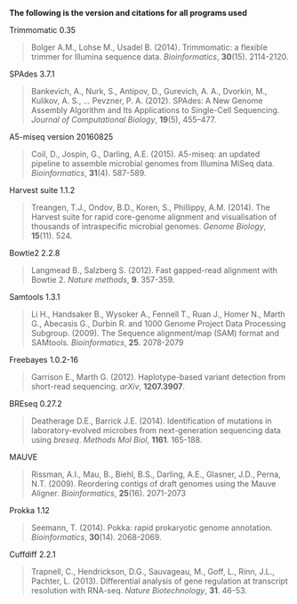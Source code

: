 **The following is the version and citations for all programs used**

Trimmomatic 0.35
> Bolger A.M., Lohse M., Usadel B. (2014). Trimmomatic: a flexible trimmer for Illumina sequence data. *Bioinformatics*, **30**(15). 2114-2120.

SPAdes 3.7.1
> Bankevich, A., Nurk, S., Antipov, D., Gurevich, A. A., Dvorkin, M., Kulikov, A. S., … Pevzner, P. A. (2012). SPAdes: A New Genome Assembly Algorithm and Its Applications to Single-Cell Sequencing. *Journal of Computational Biology*, **19**(5), 455–477.

A5-miseq version 20160825
> Coil, D., Jospin, G., Darling, A.E. (2015). A5-miseq: an updated pipeline to assemble microbial genomes from Illumina MiSeq data. *Bioinformatics*, **31**(4). 587-589.

Harvest suite 1.1.2
> Treangen, T.J., Ondov, B.D., Koren, S., Phillippy, A.M. (2014). The Harvest suite for rapid core-genome alignment and visualisation of thousands of intraspecific microbial genomes. *Genome Biology*, **15**(11). 524.

Bowtie2 2.2.8
> Langmead B., Salzberg S. (2012). Fast gapped-read alignment with Bowtie 2. *Nature methods*, **9**. 357-359.

Samtools 1.3.1
> Li H., Handsaker B., Wysoker A., Fennell T., Ruan J., Homer N., Marth G., Abecasis G., Durbin R. and 1000 Genome Project Data Processing Subgroup. (2009). The Sequence alignment/map (SAM) format and SAMtools. *Bioinformatics*, **25**. 2078-2079

Freebayes 1.0.2-16
> Garrison E., Marth G. (2012). Haplotype-based variant detection from short-read sequencing. *arXiv*, **1207.3907**.

BREseq 0.27.2
> Deatherage D.E., Barrick J.E. (2014). Identification of mutations in laboratory-evolved microbes from next-generation sequencing data using *breseq*. *Methods Mol Biol*, **1161**. 165-188.

MAUVE 
> Rissman, A.I., Mau, B., Biehl, B.S., Darling, A.E., Glasner, J.D., Perna, N.T. (2009). Reordering contigs of draft genomes using the Mauve Aligner. *Bioinformatics*, **25**(16). 2071-2073

Prokka 1.12
>Seemann, T. (2014). Pokka: rapid prokaryotic genome annotation. *Bioinformatics*, **30**(14). 2068-2069.

Cuffdiff 2.2.1
>Trapnell, C., Hendrickson, D.G., Sauvageau, M., Goff, L., Rinn, J.L., Pachter, L. (2013). Differential analysis of gene regulation at transcript resolution with RNA-seq. *Nature Biotechnology*, **31**. 46-53.


